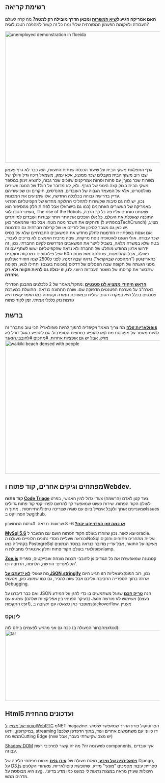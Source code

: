 ## רשימת קריאה

**האם אמריקה הגיע ל[שיא המשרות][1] ומכאן הדרך מובילה רק למטה?** מה קרה לעולם העבודה ולעקומת הפעמון המסורתית שלו? ומה כל זה קשור למהפכה הטכנולוגית?

[<img src="http://4p-tech.co.il/blog/wp-content/uploads/2013/02/pinkslip.jpg" alt="unemployed demonstration in floeida" width="640" height="426" class="aligncenter size-full wp-image-1421" />][2]

גרף התפלגות משקי הבית על שיעור הכנסה שנתית התעוות, הוא כבר לא גרף פעמון שבו רוב משקי הבית מקבלים שכר ממוצע, אלא עמק, משמאל ריכוז גדל והולך של משרות שכר נמוך, עם פחות ופחות אמריקנים שזוכים שכר גבוה, להוציא זינוק במספר משקי הבית בצוק קצה הימני של הגרף. ולא, לא מדובר על ה1% של המגה עשירים מוולסטריט, אלא על המעמד הגבוה של העובדים, מהנדסים, חוקרים וכו שכישוריהם עדיין בדרישה גבוהה בכלכלה החדשה, אלו שמניעים את המכונות.<br>נכון, יש לזה גם סיבות שקשורות לתהליכי החלוקה מחדש של הקפיטליזם הפראי באמריקה של העשורים האחרונים (כמו גם בישראל) אבל לפחות חלק מהסיפור הוא השינוי הטכנולוגי, The rise of the Robots שאנחנו טוחנים עליו פה כל כך הרבה, התוכנה שאוכלת את העולם. כל אלו הופכים את יותר ויותר עבודות ועובדים למיותרים ודוחקים את השכר מטה מטה. אבל כפי שהמאמר כאן (במפתיע לTechCrunch) מציע, יש כאן גם מעבר לסיכון של לודיזם או של קריסה חברתית גם הזדמנות.<br>אם אנסח בשפתי: זו הזדמנות לחלק מחדש את המשאבים החברתיים שלא על בסיס שכר עבודה. אולי הגענו לאוטופיה נוסח מרקוזה, שבה מרבית האנשים לא צריכים לעבוד, בטח שלא במשרה מלאה, בשביל לייצר את המשאבים הנדרשים לקיום החברתי. נכון, זה ידרוש ארגון מחודש מוחלט של החברה ולא נראה שהקפיטליזם ישוש לשתף עם זה פעולה, אבל ההזדמנות, שנחזתה מאז שנות ה60 אצל פילוסופים כמרקוזה וחוקרים כהארינגטון ("המהפכה שבאקראי") נראה שבה זמנה. לפני כ2500 שנה הזהיר אפלטון מפני הגעתה של תקופה שבה הפסלים של דדלוס (מכונות בעצם) יתחילו לנוע, תקופה שתבשר את קריסתו של משטר העבדות היווני. **לנו, זו יכולה גם להיות תקווה ולא רק אזהרה**.

**[הראש היהודי ממציא לנו פטנטים][3]** :מחקר/מאמר של 2 כלכלנים מהבנק הפדרלי בארה"ב על מערכת הפטנטים הדפוקה שם. שורה תחתונה כנראה: התועלת במערכת פטנטים בכלל היא במקרה הטוב שולית ובמערכת חמורה וקשוחה כמו האמריקאית היא גורמת נזק כלכלי אמיתי. זמן לקוד פתוח

## ברשת

**[פופולאריות זולה][4]** מה צריך מאמר ויקיפדיה להפוך להיות פופולארי? הכי טוב מתברר זה להיות מאמר על מפורסם מת ו/או להופיע במחצית הסופרבול. גם להופיע בגוגל דודל לא מזיק. אבל יש גם אופציות אחרות. #מחכים #לחובבי.הזאנר [<img src="http://4p-tech.co.il/blog/wp-content/uploads/2013/02/waikiki_popular.jpg" alt="waikiki beach densed with people" width="640" height="432" class="aligncenter size-full wp-image-1425" />][5]

## מפתחים וגיקים אחרים, קוד פתוח וWebdev.

**קוד פתוח [Code Triage][6]** צעד קטן לאדם (הרשמה) צעדי גדול למין האנושי, בפרט לעולם הקוד הפתוח. שירות פשוט שמאפשר לך להרשם לפרוייקטי קוד פתוח גדולים שמעניינים אותך ולקבל אימייל ביום עם סוגיה שצריכה טיפול/התייחסות . מתוך הIssues של הפרוייקט בgithub.

**[אז כמה זמן הפרוייקט יקח?][7]** 6- 8 שבועות כנראה. #גרסת המחשבון

**[MySql 5.6][8]** יוצא לאור. נכון שזוהרו בעולם הקוד הפתוח הועם עם המעבר לoracle. וכנראה שעליית מסדי נתונים חלופיים מעולם הNoSql ועליית מתחרים פתוחים וחזקים בקהיליה כמו PostegreSql מעיקה על התואר, אבל עדיין מדובר כנראה במסד הנתונים הפופולארי בעולם הקוד פתוח וחלק אינטגרלי מחבילת הlamp.

**[Zoe.js][9]** לחובבי תכנות מונחה אובייקטים, ספרית js קטנטנה שמאפשרת את כל הגודיס הקלאסיים: הורשה, הלחמה, הרחבה וכו'.

מה שאולי **[לא ידעתם על JSON,stringify][10]** נכון, רוב הפונקציונאליות הזו תגיע היום ארוזה בתוך הספרייה החביבה עליכם אבל שווה להכיר, גם כמו שמוצג כאן, מטעמי Debugging.

ואם כבר דיברנו על JSON הנה **[טריק חכם][11]** שגוגל משתמשים בו כדי להגן על המידע (בעיקר הפנימי בין אפליקציות שלהם) שמגיע עם Json משימוש לא מורשה (בעצם התקפות csrf), מוסבר כאן כשאלה עם תשובה בstackoverflow. מעניין

### לינוקס

ככה גם אני מרגיש לפעמים ביחס לזה (מהבחור המעולה בxkcd): [<img src="http://imgs.xkcd.com/comics/tar.png" width="713" height="229" alt="tar" class="aligncenter" />][12]

## Html5 ועדכונים מהחזית

[טוטוריאל מצויין לWebRTC][13] מNET magazine. הפרוטוקול פורץ הדרך שמאפשר שימוש במיקרופון, וידאו, streaming דו כיווני עם משתמשים אחרים ועוד, בתוך הדפדפן שלכם! ממש מהCutting Edge (יש מצב שקישרתי בעבר, אבל שווה)

[Shadow DOM][14] מה זה? מה זה קשור למרכיבי רשת/web components, איך עובדים עם זה.

**[ויזואליזציה של מידע][15]**, מצגת מעולה של **[עידן גזית][16]** מצוות מפתחי הליבה של Django, על [D3.js][17] ספריית עיבוד מסמכים "מונעי" מידע. שתופשת פופולאריות. מאחורי הקלעים היא מבוססת על svg. היכולות שעידן מראה במצגת נראות לי כמעט כמו מדע בדיוני. מדהים ממש.

 [1]: http://techcrunch.com/2013/01/26/america-has-hit-peak-jobs/
 [2]: http://www.flickr.com/photos/quitepeculiar/5598950107/
 [3]: http://www.huffingtonpost.com/2013/02/05/patent-reform-economists_n_2623537.html
 [4]: http://en.wikipedia.org/wiki/Wikipedia:Wikipedia_Signpost/2013-02-04/Special_report
 [5]: http://www.flickr.com/photos/usnationalarchives/7007084148/
 [6]: http://www.codetriage.com/
 [7]: http://cznp.com/6to8weeks/index.php
 [8]: https://blogs.oracle.com/MySQL/entry/mysql_5_6_is_a
 [9]: http://zoejs.org/
 [10]: http://freshbrewedcode.com/jimcowart/2013/01/29/what-you-might-not-know-about-json-stringify/
 [11]: http://stackoverflow.com/questions/2669690/why-does-google-prepend-while1-to-their-json-responses
 [12]: http://xkcd.com/1168/
 [13]: http://www.netmagazine.com/tutorials/get-started-webrtc
 [14]: http://www.html5rocks.com/en/tutorials/webcomponents/shadowdom/\
 [15]: https://speakerdeck.com/idangazit/data-visualization-with-d3-and-web-standards
 [16]: https://twitter.com/idangazit
 [17]: http://d3js.org/